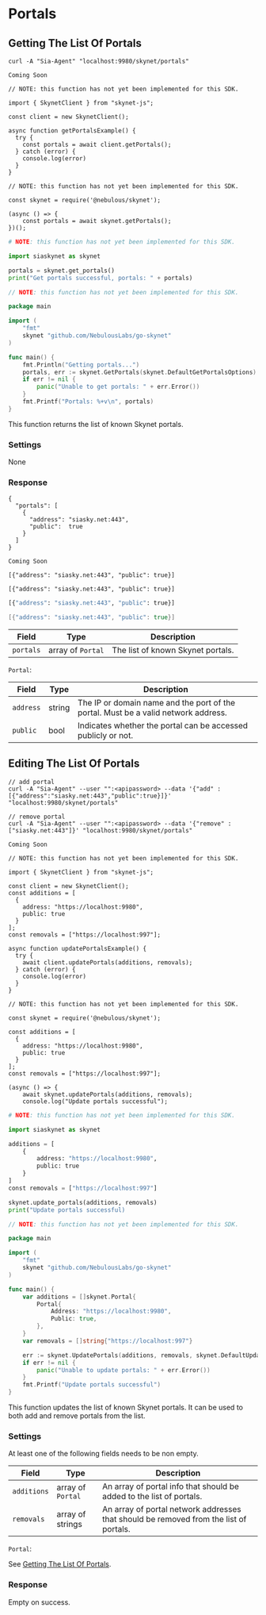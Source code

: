 # Portals

## Getting The List Of Portals

```shell--curl
curl -A "Sia-Agent" "localhost:9980/skynet/portals"
```

```shell--cli
Coming Soon
```

```javascript--browser
// NOTE: this function has not yet been implemented for this SDK.

import { SkynetClient } from "skynet-js";

const client = new SkynetClient();

async function getPortalsExample() {
  try {
    const portals = await client.getPortals();
  } catch (error) {
    console.log(error)
  }
}
```

```javascript--node
// NOTE: this function has not yet been implemented for this SDK.

const skynet = require('@nebulous/skynet');

(async () => {
	const portals = await skynet.getPortals();
})();
```

```python
# NOTE: this function has not yet been implemented for this SDK.

import siaskynet as skynet

portals = skynet.get_portals()
print("Get portals successful, portals: " + portals)
```

```go
// NOTE: this function has not yet been implemented for this SDK.

package main

import (
	"fmt"
	skynet "github.com/NebulousLabs/go-skynet"
)

func main() {
	fmt.Println("Getting portals...")
	portals, err := skynet.GetPortals(skynet.DefaultGetPortalsOptions)
	if err != nil {
		panic("Unable to get portals: " + err.Error())
	}
	fmt.Printf("Portals: %+v\n", portals)
}
```

This function returns the list of known Skynet portals.

### Settings

None

### Response

```shell--curl
{
  "portals": [
    {
      "address": "siasky.net:443",
      "public":  true
    }
  ]
}
```

```shell--cli
Coming Soon
```

```javascript--browser
[{"address": "siasky.net:443", "public": true}]
```

```javascript--node
[{"address": "siasky.net:443", "public": true}]
```

```python
[{"address": "siasky.net:443", "public": true}]
```

```go
[{"address": "siasky.net:443", "public": true}]
```

Field | Type | Description
----- | ---- | -----------
`portals` | array of `Portal` | The list of known Skynet portals.

`Portal`:

Field | Type | Description
----- | ---- | -----------
`address` | string | The IP or domain name and the port of the portal. Must be a valid network address.
`public` | bool | Indicates whether the portal can be accessed publicly or not.

## Editing The List Of Portals

```shell--curl
// add portal
curl -A "Sia-Agent" --user "":<apipassword> --data '{"add" : [{"address":"siasky.net:443","public":true}]}' "localhost:9980/skynet/portals"

// remove portal
curl -A "Sia-Agent" --user "":<apipassword> --data '{"remove" : ["siasky.net:443"]}' "localhost:9980/skynet/portals"
```

```shell--cli
Coming Soon
```

```javascript--browser
// NOTE: this function has not yet been implemented for this SDK.

import { SkynetClient } from "skynet-js";

const client = new SkynetClient();
const additions = [
  {
    address: "https://localhost:9980",
    public: true
  }
];
const removals = ["https://localhost:997"];

async function updatePortalsExample() {
  try {
    await client.updatePortals(additions, removals);
  } catch (error) {
    console.log(error)
  }
}
```

```javascript--node
// NOTE: this function has not yet been implemented for this SDK.

const skynet = require('@nebulous/skynet');

const additions = [
  {
    address: "https://localhost:9980",
    public: true
  }
];
const removals = ["https://localhost:997"];

(async () => {
	await skynet.updatePortals(additions, removals);
	console.log("Update portals successful");
```

```python
# NOTE: this function has not yet been implemented for this SDK.

import siaskynet as skynet

additions = [
	{
		address: "https://localhost:9980",
		public: true
	}
]
const removals = ["https://localhost:997"]

skynet.update_portals(additions, removals)
print("Update portals successful)
```

```go
// NOTE: this function has not yet been implemented for this SDK.

package main

import (
	"fmt"
	skynet "github.com/NebulousLabs/go-skynet"
)

func main() {
	var additions = []skynet.Portal{
		Portal{
			Address: "https://localhost:9980",
			Public: true,
		},
	}
	var removals = []string{"https://localhost:997"}

	err := skynet.UpdatePortals(additions, removals, skynet.DefaultUpdatePortalsOptions)
	if err != nil {
		panic("Unable to update portals: " + err.Error())
	}
	fmt.Printf("Update portals successful")
}
```

This function updates the list of known Skynet portals. It can be used to both
add and remove portals from the list.

### Settings

<aside class="warning">At least one of the following fields needs to be non empty.</aside>

Field | Type | Description
----- | ---- | -----------
`additions` | array of `Portal` | An array of portal info that should be added to the list of portals.
`removals` | array of strings | An array of portal network addresses that should be removed from the list of portals.

`Portal`:

See [Getting The List Of Portals](.#getting-the-list-of-portals).

### Response

Empty on success.
